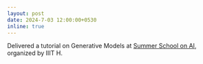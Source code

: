 ```yaml
---
layout: post
date: 2024-7-03 12:00:00+0530
inline: true
---
```


Delivered a tutorial on Generative Models at [Summer School on AI](https://cvit.iiit.ac.in/summerschool2024/), organized by IIIT H. 